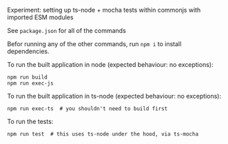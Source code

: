 Experiment: setting up ts-node + mocha tests within commonjs with imported ESM modules

See `package.json` for all of the commands

Befor running any of the other commands, run `npm i` to install dependencies.

To run the built application in node (expected behaviour: no exceptions):

```
npm run build
npm run exec-js
```

To run the built application in ts-node (expected behaviour: no exceptions):

```
npm run exec-ts  # you shouldn't need to build first
```

To run the tests:

```
npm run test  # this uses ts-node under the hood, via ts-mocha
```
